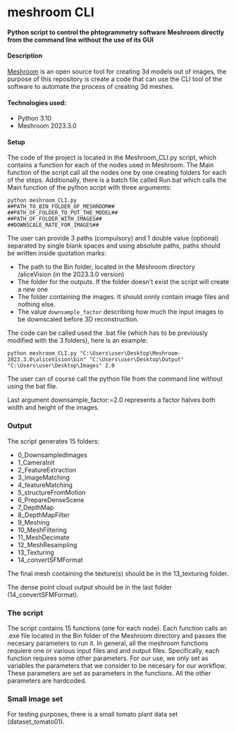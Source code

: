 # meshroom CLI #
#### Python script to control the phtogrammetry software Meshroom directly from the command line without the use of its GUI ####


#### Description ####
[Meshroom](#https://alicevision.org/) is an open source tool for creating 3d models out of images, the purpose of this repository is create a code that can use the CLI tool of the software to automate the process of creating 3d meshes.

#### Technologies used: ####
* Python 3.10
* Meshroom 2023.3.0

#### Setup ####
The code of the project is located in the Meshroom_CLI.py script, which contains a function for each of the nodes used in Meshroom. The Main function of the script call all the nodes one by one creating folders for each of the steps. 
Additionally, there is a batch file called Run.bat which calls the Main function of the python script with three arguments:
```
python meshroom_CLI.py 
##PATH_TO_BIN_FOLDER_OF_MESHROOM## 
##PATH_OF_FOLDER_TO_PUT_THE_MODEL##
##PATH_OF_FOLDER_WITH_IMAGES##
##DOWNSCALE_RATE_FOR_IMAGES##
```
The user can provide 3 paths (compulsory) and 1 double value (optional) separated by single blank spaces and using absolute paths, paths should be written inside quotation marks:
* The path to the Bin folder, located in the Meshroom directory /aliceVision (in the 2023.3.0 version)
* The folder for the outputs. If the folder doesn't exist the script will create a new one
* The folder containing the images. It should onnly contain image files and nothing else.
* The value `downsample_factor` describing how much the input images to be downscaled before 3D reconstruction.

The code can be called used the .bat file (which has to be previously modified with the 3 folders), here is an example:

```
python meshroom_CLI.py "C:\Users\user\Desktop\Meshroom-2023.3.0\aliceVision\bin" "C:\Users\user\Desktop\Output" "C:\Users\user\Desktop\Images" 2.0
```

The user can of course call the python file from the command line without using the bat file.

Last argument downsample_factor:=2.0 represents a factor halves both width and height of the images.

### Output ###
The script generates 15 folders:
* 0_DownsampledImages
* 1_CameraInit
* 2_FeatureExtraction
* 3_ImageMatching
* 4_featureMatching
* 5_structureFromMotion
* 6_PrepareDenseScene
* 7_DepthMap
* 8_DepthMapFilter
* 9_Meshing
* 10_MeshFiltering
* 11_MeshDecimate
* 12_MeshResampling
* 13_Texturing
* 14_convertSFMFormat

The final mesh containing the texture(s) should be in the 13_texturing folder. 

The dense point cloud output should be in the last folder (14_convertSFMFormat).

### The script ###
The script contains 15 functions (one for each node). Each function calls an .exe file located in the Bin folder of the Meshroom directory and passes the necesary parameters to run it. In general, all the meshroom functions requiere one or various input files and and output files. Specifically, each function requires some other parameters. For our use, we only set as variables the parameters that we consider to be necesary for our workflow. These parameters are set as parameters in the functions. All the other parameters are hardcoded.


### Small image set ###

For testing purposes, there is a small tomato plant data set (dataset_tomato01).


